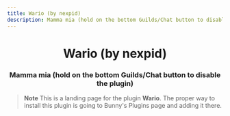 ```yaml
---
title: Wario (by nexpid)
description: Mamma mia (hold on the bottom Guilds/Chat button to disable the plugin)
---
```


<!--
  * This file was autogenerated
  * If you want to change anything, do so in the build.mjs script
  * https://github.com/nexpid/BunnyPlugins/edit/main/scripts/build.mjs
-->

<div align="center">
    <h1>Wario (by nexpid)</h1>
    <h3>Mamma mia (hold on the bottom Guilds/Chat button to disable the plugin)</h3>
</div>

> **Note**
> This is a landing page for the plugin **Wario**. The proper way to install this plugin is going to Bunny's Plugins page and adding it there.
